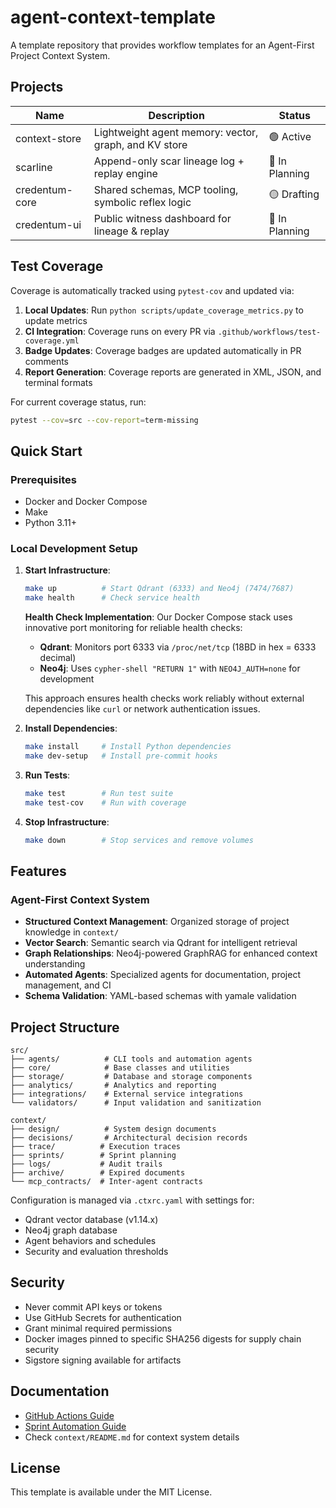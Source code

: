 # agent-context-template

A template repository that provides workflow templates for an Agent-First Project Context System.

## Projects

| Name | Description | Status |
|------|-------------|--------|
| context-store | Lightweight agent memory: vector, graph, and KV store | 🟢 Active |
| scarline | Append-only scar lineage log + replay engine | 🔲 In Planning |
| credentum-core | Shared schemas, MCP tooling, symbolic reflex logic | 🟡 Drafting |
| credentum-ui | Public witness dashboard for lineage & replay | 🔲 In Planning |

## Test Coverage

Coverage is automatically tracked using `pytest-cov` and updated via:
1. **Local Updates**: Run `python scripts/update_coverage_metrics.py` to update metrics
2. **CI Integration**: Coverage runs on every PR via `.github/workflows/test-coverage.yml`
3. **Badge Updates**: Coverage badges are updated automatically in PR comments
4. **Report Generation**: Coverage reports are generated in XML, JSON, and terminal formats

For current coverage status, run:
```bash
pytest --cov=src --cov-report=term-missing
```

## Quick Start

### Prerequisites
- Docker and Docker Compose
- Make
- Python 3.11+

### Local Development Setup
1. **Start Infrastructure**:
   ```bash
   make up          # Start Qdrant (6333) and Neo4j (7474/7687)
   make health      # Check service health
   ```

   **Health Check Implementation**:
   Our Docker Compose stack uses innovative port monitoring for reliable health checks:

   - **Qdrant**: Monitors port 6333 via `/proc/net/tcp` (18BD in hex = 6333 decimal)
   - **Neo4j**: Uses `cypher-shell "RETURN 1"` with `NEO4J_AUTH=none` for development

   This approach ensures health checks work reliably without external dependencies like `curl` or network authentication issues.

2. **Install Dependencies**:
   ```bash
   make install     # Install Python dependencies
   make dev-setup   # Install pre-commit hooks
   ```

3. **Run Tests**:
   ```bash
   make test        # Run test suite
   make test-cov    # Run with coverage
   ```

4. **Stop Infrastructure**:
   ```bash
   make down        # Stop services and remove volumes
   ```

## Features

### Agent-First Context System
- **Structured Context Management**: Organized storage of project knowledge in `context/`
- **Vector Search**: Semantic search via Qdrant for intelligent retrieval
- **Graph Relationships**: Neo4j-powered GraphRAG for enhanced context understanding
- **Automated Agents**: Specialized agents for documentation, project management, and CI
- **Schema Validation**: YAML-based schemas with yamale validation

## Project Structure

```
src/
├── agents/          # CLI tools and automation agents
├── core/            # Base classes and utilities
├── storage/         # Database and storage components
├── analytics/       # Analytics and reporting
├── integrations/    # External service integrations
└── validators/      # Input validation and sanitization

context/
├── design/          # System design documents
├── decisions/       # Architectural decision records
├── trace/          # Execution traces
├── sprints/        # Sprint planning
├── logs/           # Audit trails
├── archive/        # Expired documents
└── mcp_contracts/  # Inter-agent contracts
```

Configuration is managed via `.ctxrc.yaml` with settings for:
- Qdrant vector database (v1.14.x)
- Neo4j graph database
- Agent behaviors and schedules
- Security and evaluation thresholds


## Security

- Never commit API keys or tokens
- Use GitHub Secrets for authentication
- Grant minimal required permissions
- Docker images pinned to specific SHA256 digests for supply chain security
- Sigstore signing available for artifacts

## Documentation

- [GitHub Actions Guide](https://docs.github.com/en/actions)
- [Sprint Automation Guide](docs/sprint-automation.md)
- Check `context/README.md` for context system details

## License

This template is available under the MIT License.
